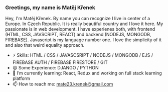 ### Greetings, my name is Matěj Křenek

Hey, I'm Matěj Křenek. By name you can recognize I live in center of a Europe. In Czech Republic. It is really beautiful country and I love it here. My passionate is in web development. I have experienes both, with frontend (HTML, CSS, JAVSCRIPT, REACT) and backend (NODEJS, MONGODB, FIREBASE). Javascript is my language number one. I love the simplicity of it and also that weird equality approach.

- ⚡ Skills: HTML / CSS / JAVASCSRIPT / NODEJS / MONGODB / EJS / FIREBASE AUTH / FIREBASE FIRESTORE / GIT
- 😄 Some Experience: DJANGO / PYTHON
- 🌱 I’m currently learning: React, Redux and working on full stack learning platform
- 📫 How to reach me: mate23.krenek@gmail.com 





